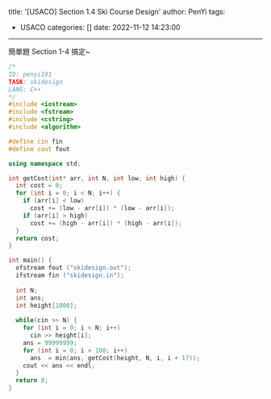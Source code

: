 title: '[USACO] Section 1.4 Ski Course Design'
author: PenYi
tags:
  - USACO
categories: []
date: 2022-11-12 14:23:00
---
簡單題
Section 1-4 搞定~

```c++
/*
ID: penyi191
TASK: skidesign
LANG: C++
*/
#include <iostream>
#include <fstream>
#include <cstring>
#include <algorithm>

#define cin fin
#define cout fout

using namespace std;

int getCost(int* arr, int N, int low, int high) {
  int cost = 0;
  for (int i = 0; i < N; i++) {
    if (arr[i] < low)
      cost += (low - arr[i]) * (low - arr[i]);
    if (arr[i] > high)
      cost += (high - arr[i]) * (high - arr[i]);
  }
  return cost;
}

int main() {
  ofstream fout ("skidesign.out");
  ifstream fin ("skidesign.in");
  
  int N;
  int ans;
  int height[1000];
  
  while(cin >> N) {
    for (int i = 0; i < N; i++)
      cin >> height[i];
    ans = 99999999;
    for (int i = 0; i < 100; i++)
      ans  = min(ans, getCost(height, N, i, i + 17));
    cout << ans << endl;
  }
  return 0;
}

```